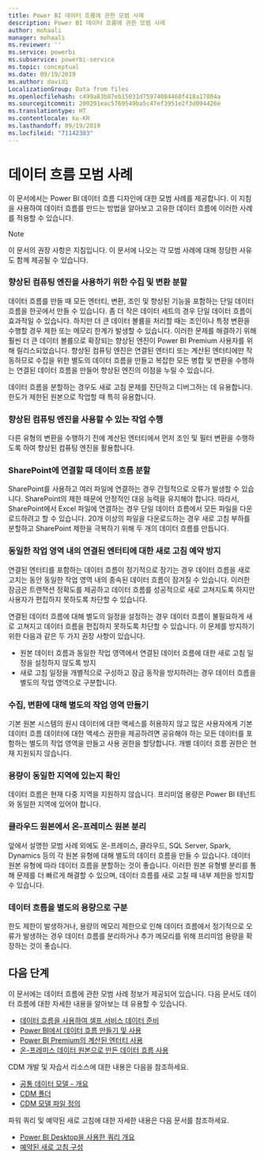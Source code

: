 ```yaml
---
title: Power BI 데이터 흐름에 관한 모범 사례
description: Power BI 데이터 흐름에 관한 모범 사례
author: mohaali
manager: mohaali
ms.reviewer: ''
ms.service: powerbi
ms.subservice: powerbi-service
ms.topic: conceptual
ms.date: 09/19/2019
ms.author: davidi
LocalizationGroup: Data from files
ms.openlocfilehash: c499a83b87eb15031d75974084468f418a17804a
ms.sourcegitcommit: 200291eac5769549ba5c47ef3951e2f3d094426e
ms.translationtype: HT
ms.contentlocale: ko-KR
ms.lasthandoff: 09/19/2019
ms.locfileid: "71142303"
---
```

# <a name="dataflows-best-practice"></a>데이터 흐름 모범 사례

이 문서에서는 Power BI 데이터 흐름 디자인에 대한 모범 사례를 제공합니다. 이 지침을 사용하여 데이터 흐름를 만드는 방법을 알아보고 고유한 데이터 흐름에 이러한 사례를 적용할 수 있습니다.

> [!NOTE]
> 이 문서의 권장 사항은 지침입니다. 이 문서에 나오는 각 모범 사례에 대해 정당한 사유도 함께 제공될 수 있습니다. 
> 
> 

### <a name="split-ingestion-and-transformation-to-use-the-enhanced-compute-engine"></a>향상된 컴퓨팅 엔진을 사용하기 위한 수집 및 변환 분할

데이터 흐름를 만들 때 모든 엔터티, 변환, 조인 및 향상된 기능을 포함하는 단일 데이터 흐름을 한곳에서 만들 수 있습니다. 좀 더 작은 데이터 세트의 경우 단일 데이터 흐름이 효과적일 수 있습니다. 하지만 더 큰 데이터 볼륨을 처리할 때는 조인이나 특정 변환을 수행할 경우 제한 또는 메모리 한계가 발생할 수 있습니다. 이러한 문제를 해결하기 위해 훨씬 더 큰 데이터 볼륨으로 확장되는 향상된 엔진이 Power BI Premium 사용자를 위해 릴리스되었습니다. 향상된 컴퓨팅 엔진은 연결된 엔터티 또는 계산된 엔터티에만 작동하므로 수집을 위한 별도의 데이터 흐름을 만들고 복잡한 모든 병합 및 변환을 수행하는 연결된 데이터 흐름을 만들어 향상된 엔진의 이점을 누릴 수 있습니다.

데이터 흐름을 분할하는 경우도 새로 고침 문제를 진단하고 디버그하는 데 유용합니다. 한도가 제한된 원본으로 작업할 때 특히 유용합니다.

### <a name="perform-actions-that-can-use-the-enhanced-compute-engine"></a>향상된 컴퓨팅 엔진을 사용할 수 있는 작업 수행

다른 유형의 변환을 수행하기 전에 계산된 엔터티에서 먼저 조인 및 필터 변환을 수행하도록 하여 향상된 컴퓨팅 엔진을 활용합니다.

### <a name="split-dataflows-when-connecting-to-sharepoint"></a>SharePoint에 연결할 때 데이터 흐름 분할

SharePoint를 사용하고 여러 파일에 연결하는 경우 간헐적으로 오류가 발생할 수 있습니다. SharePoint의 제한 때문에 안정적인 대응 능력을 유지해야 합니다. 따라서, SharePoint에서 Excel 파일에 연결하는 경우 단일 데이터 흐름에서 모든 파일을 다운로드하려고 할 수 있습니다. 20개 이상의 파일을 다운로드하는 경우 새로 고침 부하를 분할하고 SharePoint 제한을 극복하기 위해 두 개의 데이터 흐름를 만듭니다.

### <a name="avoid-scheduling-refresh-for-linked-entities-inside-the-same-workspace"></a>동일한 작업 영역 내의 연결된 엔터티에 대한 새로 고침 예약 방지

연결된 엔터티를 포함하는 데이터 흐름이 정기적으로 잠기는 경우 데이터 흐름을 새로 고치는 동안 동일한 작업 영역 내의 종속된 데이터 흐름이 잠겨질 수 있습니다. 이러한 잠금은 트랜잭션 정확도를 제공하고 데이터 흐름를 성공적으로 새로 고쳐지도록 하지만 사용자가 편집하지 못하도록 차단할 수 있습니다. 

연결된 데이터 흐름에 대해 별도의 일정을 설정하는 경우 데이터 흐름이 불필요하게 새로 고쳐지고 데이터 흐름을 편집하지 못하도록 차단할 수 있습니다. 이 문제를 방지하기 위한 다음과 같은 두 가지 권장 사항이 있습니다. 

* 원본 데이터 흐름과 동일한 작업 영역에서 연결된 데이터 흐름에 대한 새로 고침 일정을 설정하지 않도록 방지
* 새로 고침 일정을 개별적으로 구성하고 잠금 동작을 방지하려는 경우 데이터 흐름을 별도의 작업 영역으로 구분합니다.

### <a name="create-a-separate-workspace-for-ingestion-transformation"></a>수집, 변환에 대해 별도의 작업 영역 만들기

기본 원본 시스템의 원시 데이터에 대한 액세스를 허용하지 않고 많은 사용자에게 기본 데이터 흐름 데이터에 대한 액세스 권한을 제공하려면 공유해야 하는 모든 데이터를 포함하는 별도의 작업 영역을 만들고 사용 권한을 할당합니다. 개별 데이터 흐름 권한은 현재 지원되지 않습니다.

### <a name="ensure-capacity-is-in-the-same-region"></a>용량이 동일한 지역에 있는지 확인

데이터 흐름은 현재 다중 지역을 지원하지 않습니다. 프리미엄 용량은 Power BI 테넌트와 동일한 지역에 있어야 합니다.

### <a name="separate-on-premises-sources-from-cloud-sources"></a>클라우드 원본에서 온-프레미스 원본 분리

앞에서 설명한 모범 사례 외에도 온-프레미스, 클라우드, SQL Server, Spark, Dynamics 등의 각 원본 유형에 대해 별도의 데이터 흐름을 만들 수 있습니다. 데이터 원본 유형에 따라 데이터 흐름을 분할하는 것이 좋습니다. 이러한 원본 유형별 분리를 통해 문제를 더 빠르게 해결할 수 있으며, 데이터 흐름를 새로 고칠 때 내부 제한을 방지할 수 있습니다.

### <a name="separate-dataflows-into-a-separate-capacity"></a>데이터 흐름을 별도의 용량으로 구분

한도 제한이 발생하거나, 용량의 메모리 제한으로 인해 데이터 흐름에서 정기적으로 오류가 발생하는 경우 데이터 흐름를 분리하거나 추가 메모리를 위해 프리미엄 용량을 확장하는 것이 좋습니다.

## <a name="next-steps"></a>다음 단계

이 문서에는 데이터 흐름에 관한 모범 사례 정보가 제공되어 있습니다. 다음 문서도 데이터 흐름에 대한 자세한 내용을 알아보는 데 유용할 수 있습니다.

* [데이터 흐름을 사용하여 셀프 서비스 데이터 준비](service-dataflows-overview.md)
* [Power BI에서 데이터 흐름 만들기 및 사용](service-dataflows-create-use.md)
* [Power BI Premium의 계산된 엔터티 사용](service-dataflows-computed-entities-premium.md)
* [온-프레미스 데이터 원본으로 만든 데이터 흐름 사용](service-dataflows-on-premises-gateways.md)

CDM 개발 및 자습서 리소스에 대한 내용은 다음을 참조하세요.
* [공통 데이터 모델 - 개요 ](https://docs.microsoft.com/powerapps/common-data-model/overview)
* [CDM 폴더](https://go.microsoft.com/fwlink/?linkid=2045304)
* [CDM 모델 파일 정의](https://go.microsoft.com/fwlink/?linkid=2045521)


파워 쿼리 및 예약된 새로 고침에 대한 자세한 내용은 다음 문서를 참조하세요.
* [Power BI Desktop을 사용한 쿼리 개요](desktop-query-overview.md)
* [예약된 새로 고침 구성](refresh-scheduled-refresh.md)
